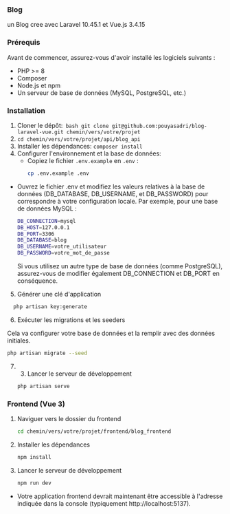 ### Blog
un Blog cree avec Laravel 10.45.1 et Vue.js 3.4.15
### Prérequis
Avant de commencer, assurez-vous d'avoir installé les logiciels suivants :

- PHP >= 8
- Composer
- Node.js et npm
- Un serveur de base de données (MySQL, PostgreSQL, etc.)
### Installation
1. Cloner le dépôt:``` bash git clone git@github.com:pouyasadri/blog-laravel-vue.git chemin/vers/votre/projet```
2. `cd chemin/vers/votre/projet/api/blog_api`
3. Installer les dépendances: `composer install`
4. Configurer l'environnement et la base de données:
   - Copiez le fichier `.env.example` en `.env` :
     ```bash
     cp .env.example .env
     ```
  -  Ouvrez le fichier .env et modifiez les valeurs relatives à la base de données (DB_DATABASE, DB_USERNAME, et DB_PASSWORD) pour correspondre à votre configuration locale. Par exemple, pour une base de données MySQL :
      ```bash
      DB_CONNECTION=mysql
      DB_HOST=127.0.0.1
      DB_PORT=3306
      DB_DATABASE=blog
      DB_USERNAME=votre_utilisateur
      DB_PASSWORD=votre_mot_de_passe
      ```
      Si vous utilisez un autre type de base de données (comme PostgreSQL), assurez-vous de modifier également DB_CONNECTION et DB_PORT en conséquence.
5. Générer une clé d'application
  ```bash
    php artisan key:generate
```
6. Exécuter les migrations et les seeders

Cela va configurer votre base de données et la remplir avec des données initiales.
```bash
php artisan migrate --seed
```
7. 3. Lancer le serveur de développement
   ```bash
   php artisan serve
   ```
### Frontend (Vue 3)
1. Naviguer vers le dossier du frontend
   ```bash
   cd chemin/vers/votre/projet/frontend/blog_frontend
   ```
2. Installer les dépendances
   ```bash
   npm install
   ```
3. Lancer le serveur de développement
   ```bash
   npm run dev
   ```
- Votre application frontend devrait maintenant être accessible à l'adresse indiquée dans la console (typiquement http://localhost:5137).
   
